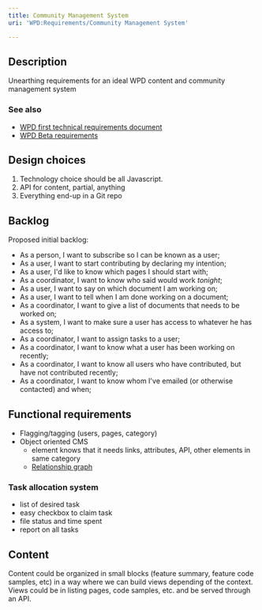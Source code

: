 ```yaml
---
title: Community Management System
uri: 'WPD:Requirements/Community Management System'

---
```

## <span>Description</span>

Unearthing requirements for an ideal WPD content and community management system

### <span>See also</span>

-   [WPD first technical requirements document](https://www.w3.org/2011/docs/wiki/Technical_Requirements)
-   [WPD Beta requirements](http://docs.webplatform.org/wiki/WPD:Projects/Beta_Requirements)

## <span>Design choices</span>

1.  Technology choice should be all Javascript.
2.  API for content, partial, anything
3.  Everything end-up in a Git repo

## <span>Backlog</span>

Proposed initial backlog:

-   As a person, I want to subscribe so I can be known as a user;
-   As a user, I want to start contributing by declaring my intention;
-   As a user, I'd like to know which pages I should start with;
-   As a coordinator, I want to know who said would work *tonight*;
-   As a user, I want to say on which document I am working on;
-   As a user, I want to tell when I am done working on a document;
-   As a coordinator, I want to give a list of documents that needs to be worked on;
-   As a system, I want to make sure a user has access to whatever he has access to;
-   As a coordinator, I want to assign tasks to a user;
-   As a coordinator, I want to know what a user has been working on recently;
-   As a coordinator, I want to know all users who have contributed, but have not contributed recently;
-   As a coordinator, I want to know whom I've emailed (or otherwise contacted) and when;

## <span>Functional requirements</span>

-   Flagging/tagging (users, pages, category)
-   Object oriented CMS
    -   element knows that it needs links, attributes, API, other elements in same category
    -   [Relationship graph](http://www.neo4j.org/)

### <span>Task allocation system</span>

-   list of desired task
-   easy checkbox to claim task
-   file status and time spent
-   report on all tasks

## <span>Content</span>

Content could be organized in small blocks (feature summary, feature code samples, etc) in a way where we can build views depending of the context. Views could be in listing pages, code samples, etc. and be served through an API.